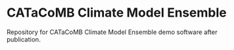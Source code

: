 # CATaCoMB Climate Model Ensemble

Repository for CATaCoMB Climate Model Ensemble demo software after publication.
